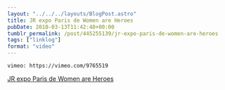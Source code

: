 ```yaml
---
layout: "../../../layouts/BlogPost.astro"
title: JR expo Paris de Women are Heroes
pubDate: 2010-03-13T11:42:40+00:00
tumblr_permalink: /post/445255139/jr-expo-paris-de-women-are-heroes
tags: ["linklog"]
format: "video"
---
```


`vimeo: https://vimeo.com/9765519`

[JR expo Paris de Women are Heroes][1]

[1]: https://vimeo.com/9765519
